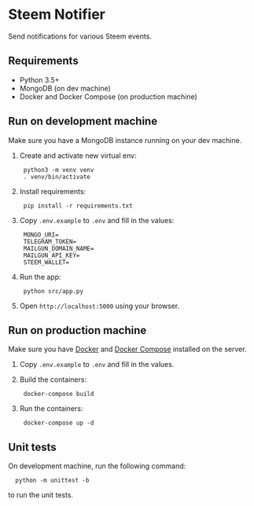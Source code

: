 Steem Notifier
==============

Send notifications for various Steem events.

Requirements
------------
- Python 3.5+
- MongoDB (on dev machine)
- Docker and Docker Compose (on production machine)

Run on development machine
--------------------------

Make sure you have a MongoDB instance running on your dev machine.

1. Create and activate new virtual env:

        python3 -m venv venv
        . venv/bin/activate


2. Install requirements:
  
        pip install -r requirements.txt


3. Copy `.env.example` to `.env` and fill in the values:

        MONGO_URI=
        TELEGRAM_TOKEN=
        MAILGUN_DOMAIN_NAME=
        MAILGUN_API_KEY=
        STEEM_WALLET=


4. Run the app:

        python src/app.py


5. Open `http://localhost:5000` using your browser.


Run on production machine
-------------------------

Make sure you have [Docker](https://www.docker.com) and [Docker Compose](https://docs.docker.com/compose/) installed on the server.

1. Copy `.env.example` to `.env` and fill in the values.

2. Build the containers:

        docker-compose build

3. Run the containers:

        docker-compose up -d


Unit tests
----------

On development machine, run the following command:

      python -m unittest -b

to run the unit tests.

